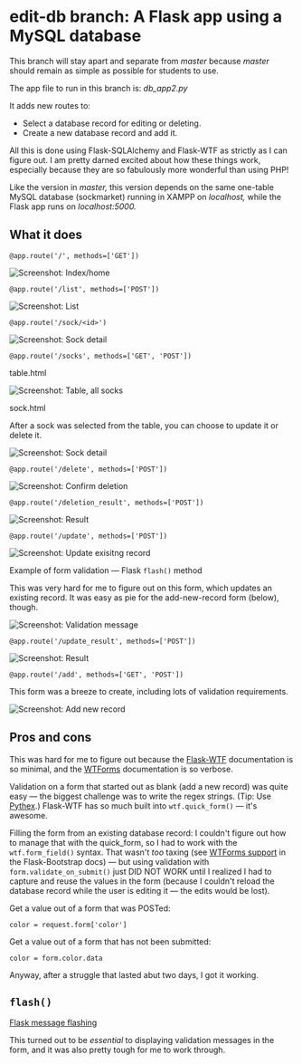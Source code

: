 # edit-db branch: A Flask app using a MySQL database

This branch will stay apart and separate from *master* because *master* should remain as simple as possible for students to use.

The app file to run in this branch is: *db_app2.py*

It adds new routes to:

* Select a database record for editing or deleting.
* Create a new database record and add it.

All this is done using Flask-SQLAlchemy and Flask-WTF as strictly as I can figure out. I am pretty darned excited about how these things work, especially because they are so fabulously more wonderful than using PHP!

Like the version in *master,* this version depends on the same one-table MySQL database (sockmarket) running in XAMPP on *localhost,* while the Flask app runs on *localhost:5000.*

## What it does

`@app.route('/', methods=['GET'])`

![Screenshot: Index/home](/github_images/index.png)

`@app.route('/list', methods=['POST'])`

![Screenshot: List](/github_images/list_by_style.png)

`@app.route('/sock/<id>')`

![Screenshot: Sock detail](/github_images/sock_detail_01.png)

`@app.route('/socks', methods=['GET', 'POST'])`

table.html

![Screenshot: Table, all socks](/github_images/table.png)

sock.html

After a sock was selected from the table, you can choose to update it or delete it.

![Screenshot: Sock detail](/github_images/sock_detail_02.png)

`@app.route('/delete', methods=['POST'])`

![Screenshot: Confirm deletion](/github_images/delete_sure.png)

`@app.route('/deletion_result', methods=['POST'])`

![Screenshot: Result](/github_images/result_deleted.png)

`@app.route('/update', methods=['POST'])`

![Screenshot: Update exisitng record](/github_images/update_record.png)

Example of form validation — Flask `flash()` method

This was very hard for me to figure out on this form, which updates an existing record. It was easy as pie for the add-new-record form (below), though.

![Screenshot: Validation message](/github_images/validation.png)

`@app.route('/update_result', methods=['POST'])`

![Screenshot: Result](/github_images/result_updated.png)

`@app.route('/add', methods=['GET', 'POST'])`

This form was a breeze to create, including lots of validation requirements.

![Screenshot: Add new record](/github_images/add_new_record.png)

## Pros and cons

This was hard for me to figure out because the [Flask-WTF](https://flask-wtf.readthedocs.io/) documentation is so minimal, and the [WTForms](https://wtforms.readthedocs.io/) documentation is so verbose.

Validation on a form that started out as blank (add a new record) was quite easy — the biggest challenge was to write the regex strings. (Tip: Use [Pythex](http://pythex.org/).) Flask-WTF has so much built into `wtf.quick_form()` — it's awesome.

Filling the form from an existing database record: I couldn't figure out how to manage that with the quick_form, so I had to work with the `wtf.form_field()` syntax. That wasn't *too* taxing (see [WTForms support](https://pythonhosted.org/Flask-Bootstrap/forms.html) in the Flask-Bootstrap docs) — but using validation with `form.validate_on_submit()` just DID NOT WORK until I realized I had to capture and reuse the values in the form (because I couldn't reload the database record while the user is editing it — the edits would be lost).

Get a value out of a form that was POSTed:

`color = request.form['color']`

Get a value out of a form that has not been submitted:

`color = form.color.data`

Anyway, after a struggle that lasted abut two days, I got it working.

## `flash()`

[Flask message flashing](http://flask.pocoo.org/docs/0.12/patterns/flashing/)

This turned out to be *essential* to displaying validation messages in the form, and it was also pretty tough for me to work through.
